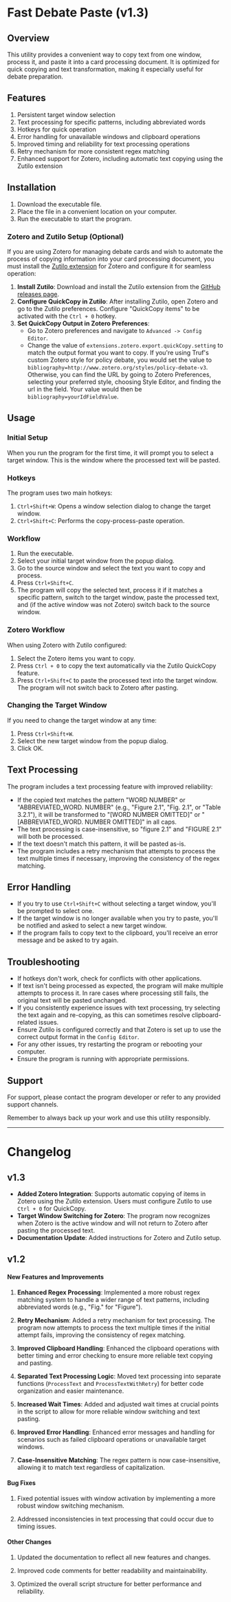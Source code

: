 # Fast Debate Paste (v1.3)

## Overview

This utility provides a convenient way to copy text from one window, process it, and paste it into a card processing document. It is optimized for quick copying and text transformation, making it especially useful for debate preparation.

## Features

1. Persistent target window selection
2. Text processing for specific patterns, including abbreviated words
3. Hotkeys for quick operation
4. Error handling for unavailable windows and clipboard operations
5. Improved timing and reliability for text processing operations
6. Retry mechanism for more consistent regex matching
7. Enhanced support for Zotero, including automatic text copying using the Zutilo extension

## Installation

1. Download the executable file.
2. Place the file in a convenient location on your computer.
3. Run the executable to start the program.

### Zotero and Zutilo Setup (Optional)

If you are using Zotero for managing debate cards and wish to automate the process of copying information into your card processing document, you must install the [Zutilo extension](https://github.com/wshanks/Zutilo/releases) for Zotero and configure it for seamless operation:

1. **Install Zutilo**: Download and install the Zutilo extension from the [GitHub releases page](https://github.com/wshanks/Zutilo/releases).
2. **Configure QuickCopy in Zutilo**: After installing Zutilo, open Zotero and go to the Zutilo preferences. Configure "QuickCopy items" to be activated with the `Ctrl + 0` hotkey.
3. **Set QuickCopy Output in Zotero Preferences**: 
   - Go to Zotero preferences and navigate to `Advanced -> Config Editor`.
   - Change the value of `extensions.zotero.export.quickCopy.setting` to match the output format you want to copy. If you're using Truf's custom Zotero style for policy debate, you would set the value to `bibliography=http://www.zotero.org/styles/policy-debate-v3`. Otherwise, you can find the URL by going to Zotero Preferences, selecting your preferred style, choosing Style Editor, and finding the url in the <id> field. Your value would then be `bibliography=yourIdFieldValue`. 

## Usage

### Initial Setup

When you run the program for the first time, it will prompt you to select a target window. This is the window where the processed text will be pasted.

### Hotkeys

The program uses two main hotkeys:

1. `Ctrl+Shift+W`: Opens a window selection dialog to change the target window.
2. `Ctrl+Shift+C`: Performs the copy-process-paste operation.

### Workflow

1. Run the executable.
2. Select your initial target window from the popup dialog.
3. Go to the source window and select the text you want to copy and process.
4. Press `Ctrl+Shift+C`.
5. The program will copy the selected text, process it if it matches a specific pattern, switch to the target window, paste the processed text, and (if the active window was not Zotero) switch back to the source window.

### Zotero Workflow

When using Zotero with Zutilo configured:

1. Select the Zotero items you want to copy.
2. Press `Ctrl + 0` to copy the text automatically via the Zutilo QuickCopy feature.
3. Press `Ctrl+Shift+C` to paste the processed text into the target window. The program will not switch back to Zotero after pasting.

### Changing the Target Window

If you need to change the target window at any time:

1. Press `Ctrl+Shift+W`.
2. Select the new target window from the popup dialog.
3. Click OK.

## Text Processing

The program includes a text processing feature with improved reliability:

- If the copied text matches the pattern "WORD NUMBER" or "ABBREVIATED_WORD. NUMBER" (e.g., "Figure 2.1", "Fig. 2.1", or "Table 3.2.1"), it will be transformed to "[WORD NUMBER OMITTED]" or "[ABBREVIATED_WORD. NUMBER OMITTED]" in all caps.
- The text processing is case-insensitive, so "figure 2.1" and "FIGURE 2.1" will both be processed.
- If the text doesn't match this pattern, it will be pasted as-is.
- The program includes a retry mechanism that attempts to process the text multiple times if necessary, improving the consistency of the regex matching.

## Error Handling

- If you try to use `Ctrl+Shift+C` without selecting a target window, you'll be prompted to select one.
- If the target window is no longer available when you try to paste, you'll be notified and asked to select a new target window.
- If the program fails to copy text to the clipboard, you'll receive an error message and be asked to try again.

## Troubleshooting

- If hotkeys don't work, check for conflicts with other applications.
- If text isn't being processed as expected, the program will make multiple attempts to process it. In rare cases where processing still fails, the original text will be pasted unchanged.
- If you consistently experience issues with text processing, try selecting the text again and re-copying, as this can sometimes resolve clipboard-related issues.
- Ensure Zutilo is configured correctly and that Zotero is set up to use the correct output format in the `Config Editor`.
- For any other issues, try restarting the program or rebooting your computer.
- Ensure the program is running with appropriate permissions.

## Support

For support, please contact the program developer or refer to any provided support channels.

Remember to always back up your work and use this utility responsibly.

---

# Changelog

## v1.3
- **Added Zotero Integration**: Supports automatic copying of items in Zotero using the Zutilo extension. Users must configure Zutilo to use `Ctrl + 0` for QuickCopy.
- **Target Window Switching for Zotero**: The program now recognizes when Zotero is the active window and will not return to Zotero after pasting the processed text.
- **Documentation Update**: Added instructions for Zotero and Zutilo setup.

## v1.2

#### New Features and Improvements

1. **Enhanced Regex Processing**: Implemented a more robust regex matching system to handle a wider range of text patterns, including abbreviated words (e.g., "Fig." for "Figure").

2. **Retry Mechanism**: Added a retry mechanism for text processing. The program now attempts to process the text multiple times if the initial attempt fails, improving the consistency of regex matching.

3. **Improved Clipboard Handling**: Enhanced the clipboard operations with better timing and error checking to ensure more reliable text copying and pasting.

4. **Separated Text Processing Logic**: Moved text processing into separate functions (`ProcessText` and `ProcessTextWithRetry`) for better code organization and easier maintenance.

5. **Increased Wait Times**: Added and adjusted wait times at crucial points in the script to allow for more reliable window switching and text pasting.

6. **Improved Error Handling**: Enhanced error messages and handling for scenarios such as failed clipboard operations or unavailable target windows.

7. **Case-Insensitive Matching**: The regex pattern is now case-insensitive, allowing it to match text regardless of capitalization.

#### Bug Fixes

1. Fixed potential issues with window activation by implementing a more robust window switching mechanism.

2. Addressed inconsistencies in text processing that could occur due to timing issues.

#### Other Changes

1. Updated the documentation to reflect all new features and changes.

2. Improved code comments for better readability and maintainability.

3. Optimized the overall script structure for better performance and reliability.
